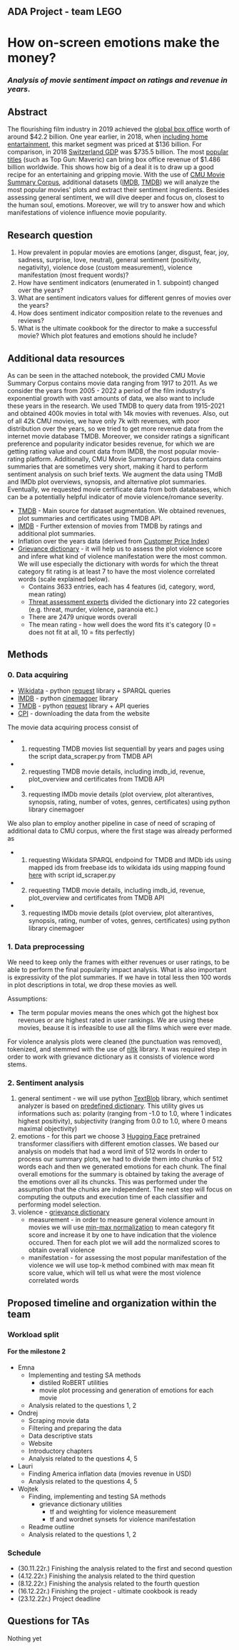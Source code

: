 ## ADA Project - team LEGO

# How on-screen emotions make the money?

### _Analysis of movie sentiment impact on ratings and revenue in years_.

## Abstract

The flourishing film industry in 2019 achieved the [global box office](https://www.statista.com/statistics/260198/filmed-entertainment-revenue-worldwide-by-region/) worth of around $42.2 billion. One year earlier, in 2018, when [including home entartainment](https://en.wikipedia.org/wiki/Film_industry), this market segment was priced at $136 billion. For comparison, in 2018 [Switzerland GDP](https://www.google.com/search?q=swiss+gdp&oq=swiss+gdp&aqs=chrome..69i57.3721j0j4&sourceid=chrome&ie=UTF-8) was $735.5 billion. The most [popular titles](https://www.boxofficemojo.com/year/world/?ref_=bo_nb_yl_tab) (such as Top Gun: Maveric) can bring box office revenue of $1.486 billion worldwide. This shows how big of a deal it is to draw up a good recipe for an entertaining and gripping movie. With the use of [CMU Movie Summary Corpus](http://www.cs.cmu.edu/~ark/personas/), additional datasets ([IMDB](https://www.imdb.com/), [TMDB](https://www.themoviedb.org/)) we will analyze the most popular movies' plots and extract their sentiment ingredients. Besides assessing general sentiment, we will dive deeper and focus on, closest to the human soul, emotions. Moreover, we will try to answer how and which manifestations of violence influence movie popularity.

## Research question

1. How prevalent in popular movies are emotions (anger, disgust, fear, joy, sadness, surprise, love, neutral), general sentiment (positivity, negativity), violence dose (custom measurement), violence manifestation (most frequent words)?
2. How have sentiment indicators (enumerated in 1. subpoint) changed over the years?
3. What are sentiment indicators values for different genres of movies over the years?
4. How does sentiment indicator composition relate to the revenues and reviews?
5. What is the ultimate cookbook for the director to make a successful movie? Which plot features and emotions should he include?

## Additional data resources

As can be seen in the attached notebook, the provided CMU Movie Summary Corpus contains movie data ranging from 1917 to 2011. As we consider the years from 2005 - 2022 a period of the film industry's exponential growth with vast amounts of data, we also want to include these years in the research. We used TMDB to query data from 1915-2021 and obtained 400k movies in total with 14k movies with revenues. Also, out of all 42k CMU movies, we have only 7k with revenues, with poor distribution over the years, so we tried to get more revenue data from the internet movie database TMDB. Moreover, we consider ratings a significant preference and popularity indicator besides revenue, for which we are getting rating value and count data from IMDB, the most popular movie-rating platform. Additionally, CMU Movie Summary Corpus data contains summaries that are sometimes very short, making it hard to perform sentiment analysis on such brief texts. We augment the data using TMdB and IMDb plot overviews, synopsis, and alternative plot summaries.
Eventually, we requested movie certificate data from both databases, which can be a potentially helpful indicator of movie violence/romance severity.

- [TMDB](https://www.themoviedb.org/) - Main source for dataset augmentation. We obtained revenues, plot summaries and certificates using TMDB API.
- [IMDB](https://www.imdb.com/) - Further extension of movies from TMDB by ratings and additional plot summaries.
- Inflation over the years data (derived from [Customer Price Index](https://www.bls.gov/cpi/data.htm))
- [Grievance dictionary](https://github.com/Isabellevdv/grievancedictionary) - it will help us to assess the plot violence score and infere what kind of violence manifestation were the most common. We will use especially the dictionary with words for which the threat category fit rating is at least 7 to have the most violence correlated words (scale explained below).
  - Contains 3633 entries, each has 4 features (id, category, word, mean rating)
  - [Threat assessment experts](https://link.springer.com/article/10.3758/s13428-021-01536-2) divided the dictionary into 22 categories (e.g. threat, murder, violence, paranoia etc.)
  - There are 2479 unique words overall
  - The mean rating - how well does the word fits it's category (0 = does not fit at all, 10 = fits perfectly)

## Methods

### 0. Data acquiring

- [Wikidata](https://www.wikidata.org/) - python [request](https://requests.readthedocs.io/en/latest/) library + SPARQL queries
- [IMDB](https://www.imdb.com/) - python [cinemagoer](https://imdbpy.readthedocs.io/en/latest/) library
- [TMDB](https://www.themoviedb.org/) - python [request](https://requests.readthedocs.io/en/latest/) library + API queries
- [CPI](https://www.bls.gov/cpi/data.htm) - downloading the data from the website

The movie data acquiring process consist of

- 1. requesting TMDB movies list sequentiall by years and pages using the script data_scraper.py from TMDB API
- 2. requesting TMDB movie details, including imdb_id, revenue, plot_overview and certificates from TMDB API
- 3. requesting IMDb movie details (plot overview, plot alterantives, synopsis, rating, number of votes, genres, certificates) using python library cinemagoer

We also plan to employ another pipeline in case of need of scraping of additional data to CMU corpus, where the first stage was already performed as

- 1. requesting Wikidata SPARQL endpoind for TMDB and IMDb ids using mapped ids from freebase ids to wikidata ids using mapping found [here](https://developers.google.com/freebase#freebase-wikidata-mappings) with script id_scraper.py
- 2. requesting TMDB movie details, including imdb_id, revenue, plot_overview and certificates from TMDB API
- 3. requesting IMDb movie details (plot overview, plot alterantives, synopsis, rating, number of votes, genres, certificates) using python library cinemagoer

### 1. Data preprocessing

We need to keep only the frames with either revenues or user ratings, to be able to perform the final popularity impact analysis. What is also important is expressivity of the plot summaries. If we have in total less then 100 words in plot descriptions in total, we drop these movies as well.

Assumptions:

- The term popular movies means the ones which got the highest box revenues or are highest rated in user rankings. We are using these movies, beause it is infeasible to use all the films which were ever made.

For violence analysis plots were cleaned (the punctuation was removed), tokenized, and stemmed with the use of [nltk](https://www.nltk.org/) library. It was required step in order to work with grievance dictionary as it consists of violence word stems.

### 2. Sentiment analysis

1. general sentiment - we will use python [TextBlob](https://textblob.readthedocs.io/en/dev/index.html) library, which sentimet analyzer is based on [predefined dictionary](https://github.com/sloria/TextBlob/blob/6396e24e85af7462cbed648fee21db5082a1f3fb/textblob/en/en-sentiment.xml). This utility gives us informations such as: polarity (ranging from -1.0 to 1.0, where 1 indicates highest positivity), subjectivity (ranging from 0.0 to 1.0, where 0 means maximal objectivity)
2. emotions - for this part we choose 3 [Hugging Face](https://huggingface.co/) pretrained transformer classifiers with different emotion classes.
   We based our analysis on models that had a word limit of 512 words
   In order to process our summary plots, we had to divide them into chunks of 512 words each and then we generated emotions for each chunk.
   The final overall emotions for the summary is obtained by taking the average of the emotions over all its chuncks.
   This was performed under the assumption that the chunks are independent.
   The next step will focus on computing the outputs and execution time of each classifier and performing model selection.
3. violence - [grievance dictionary](https://github.com/Isabellevdv/grievancedictionary)
   - measurement - in order to measure general violence amount in movies we will use [min-max normalization](<https://en.wikipedia.org/wiki/Normalization_(statistics)>) to mean category fit score and increase it by one to have indication that the violence occured. Then for each plot we will add the normalized scores to obtain overall violence
   - manifestation - for assessing the most popular manifestation of the violence we will use top-k method combined with max mean fit score value, which will tell us what were the most violence correlated words

## Proposed timeline and organization within the team

### Workload split

#### For the milestone 2

- Emna
  - Implementing and testing SA methods
    - distiled RoBERT utilities
    - movie plot processing and generation of emotions for each movie
  - Analysis related to the questions 1, 2
- Ondrej
  - Scraping movie data
  - Filtering and preparing the data
  - Data descriptive stats
  - Website
  - Introductory chapters
  - Analysis related to the questions 4, 5
- Lauri
  - Finding America inflation data (movies revenue in USD)
  - Analysis related to the questions 4, 5
- Wojtek
  - Finding, implementing and testing SA methods
    - grievance dictionary utilities
      - tf and weighting for violence measurement
      - tf and wordnet synsets for violence manifestation
  - Readme outline
  - Analysis related to the questions 1, 2

### Schedule

- (30.11.22r.) Finishing the analysis related to the first and second question
- (4.12.22r.) Finishing the analysis related to the third question
- (8.12.22r.) Finishing the analysis related to the fourth question
- (16.12.22r.) Finishing the project - ultimate cookbook is ready
- (23.12.22r.) Project deadline

## Questions for TAs

Nothing yet
